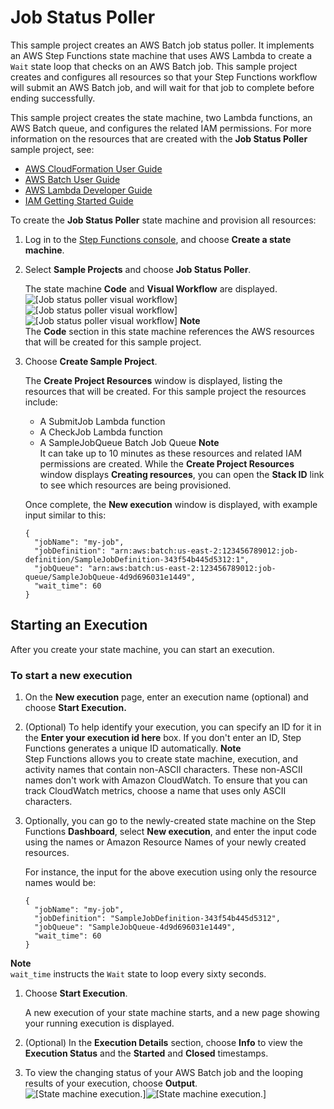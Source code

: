 # Job Status Poller<a name="job-status-poller-sample"></a>

This sample project creates an AWS Batch job status poller\. It implements an AWS Step Functions state machine that uses AWS Lambda to create a `Wait` state loop that checks on an AWS Batch job\. This sample project creates and configures all resources so that your Step Functions workflow will submit an AWS Batch job, and will wait for that job to complete before ending successfully\. 

This sample project creates the state machine, two Lambda functions, an AWS Batch queue, and configures the related IAM permissions\. For more information on the resources that are created with the **Job Status Poller** sample project, see:
+ [AWS CloudFormation User Guide](http://docs.aws.amazon.com/AWSCloudFormation/latest/UserGuide/)
+ [AWS Batch User Guide](http://docs.aws.amazon.com/batch/latest/userguide/)
+ [AWS Lambda Developer Guide](http://docs.aws.amazon.com/lambda/latest/dg/)
+ [IAM Getting Started Guide](http://docs.aws.amazon.com/IAM/latest/GettingStartedGuide/)

To create the **Job Status Poller** state machine and provision all resources:

1. Log in to the [Step Functions console](https://console.aws.amazon.com/states/home?region=us-east-1#/), and choose **Create a state machine**\.

1. Select **Sample Projects** and choose **Job Status Poller**\.

   The state machine **Code** and **Visual Workflow** are displayed\.  
![\[Job status poller visual workflow\]](http://docs.aws.amazon.com/step-functions/latest/dg/images/tutorial-create-state-machine-job-status-poller-preview.png)![\[Job status poller visual workflow\]](http://docs.aws.amazon.com/step-functions/latest/dg/)![\[Job status poller visual workflow\]](http://docs.aws.amazon.com/step-functions/latest/dg/)
**Note**  
The **Code** section in this state machine references the AWS resources that will be created for this sample project\.

1. Choose **Create Sample Project**\.

   The **Create Project Resources** window is displayed, listing the resources that will be created\. For this sample project the resources include:
   + A SubmitJob Lambda function
   + A CheckJob Lambda function
   + A SampleJobQueue Batch Job Queue
**Note**  
It can take up to 10 minutes as these resources and related IAM permissions are created\. While the **Create Project Resources** window displays **Creating resources**, you can open the **Stack ID** link to see which resources are being provisioned\.

   Once complete, the **New execution** window is displayed, with example input similar to this:

   ```
   {
     "jobName": "my-job",
     "jobDefinition": "arn:aws:batch:us-east-2:123456789012:job-definition/SampleJobDefinition-343f54b445d5312:1",
     "jobQueue": "arn:aws:batch:us-east-2:123456789012:job-queue/SampleJobQueue-4d9d696031e1449",
     "wait_time": 60
   }
   ```

## Starting an Execution<a name="job-status-poller-start-execution"></a>

After you create your state machine, you can start an execution\.

### To start a new execution<a name="create-job-status-poller-state-machine-start-execution"></a>

1. On the **New execution** page, enter an execution name \(optional\) and choose **Start Execution\.**

1. \(Optional\) To help identify your execution, you can specify an ID for it in the **Enter your execution id here** box\. If you don't enter an ID, Step Functions generates a unique ID automatically\.
**Note**  
Step Functions allows you to create state machine, execution, and activity names that contain non\-ASCII characters\. These non\-ASCII names don't work with Amazon CloudWatch\. To ensure that you can track CloudWatch metrics, choose a name that uses only ASCII characters\.

1. Optionally, you can go to the newly\-created state machine on the Step Functions **Dashboard**, select **New execution**, and enter the input code using the names or Amazon Resource Names of your newly created resources\.

   For instance, the input for the above execution using only the resource names would be:

   ```
   {
     "jobName": "my-job",
     "jobDefinition": "SampleJobDefinition-343f54b445d5312",
     "jobQueue": "SampleJobQueue-4d9d696031e1449",
     "wait_time": 60
   }
   ```
**Note**  
`wait_time` instructs the `Wait` state to loop every sixty seconds\.

1. Choose **Start Execution**\.

   A new execution of your state machine starts, and a new page showing your running execution is displayed\.

1. \(Optional\) In the **Execution Details** section, choose **Info** to view the **Execution Status** and the **Started** and **Closed** timestamps\.

1. To view the changing status of your AWS Batch job and the looping results of your execution, choose **Output**\.  
![\[State machine execution.\]](http://docs.aws.amazon.com/step-functions/latest/dg/images/tutorial-console-job-status-poller-state-machine-execution-output.png)![\[State machine execution.\]](http://docs.aws.amazon.com/step-functions/latest/dg/)